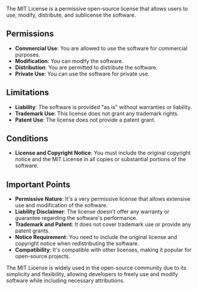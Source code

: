 The MIT License is a permissive open-source license that allows users to use, modify, distribute, and sublicense the software.

## Permissions

- **Commercial Use**: You are allowed to use the software for commercial purposes.
- **Modification**: You can modify the software.
- **Distribution**: You are permitted to distribute the software.
- **Private Use**: You can use the software for private use.

## Limitations

- **Liability**: The software is provided "as is" without warranties or liability.
- **Trademark Use**: This license does not grant any trademark rights.
- **Patent Use**: The license does not provide a patent grant.

## Conditions

- **License and Copyright Notice**: You must include the original copyright notice and the MIT License in all copies or substantial portions of the software.

## Important Points

- **Permissive Nature**: It's a very permissive license that allows extensive use and modification of the software.
- **Liability Disclaimer**: The license doesn't offer any warranty or guarantee regarding the software's performance.
- **Trademark and Patent**: It does not cover trademark use or provide any patent grants.
- **Notice Requirement**: You need to include the original license and copyright notice when redistributing the software.
- **Compatibility**: It's compatible with other licenses, making it popular for open-source projects.

The MIT License is widely used in the open-source community due to its simplicity and flexibility, allowing developers to freely use and modify software while including necessary attributions.
